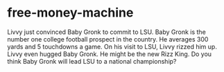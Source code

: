 # free-money-machine
Livvy just convinced Baby Gronk to commit to LSU. Baby Gronk is the number one college football prospect in the country. He averages 300 yards and 5 touchdowns a game. On his visit to LSU, Livvy rizzed him up. Livvy even hugged Baby Gronk. He might be the new Rizz King. Do you think Baby Gronk will lead LSU to a national championship?

